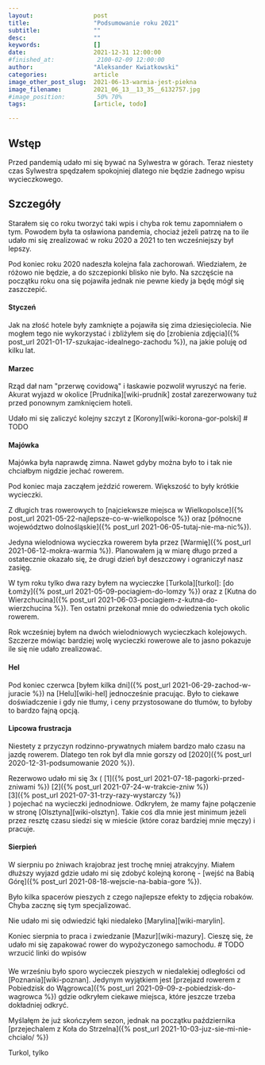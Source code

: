 ```yaml
---
layout:                 post
title:                  "Podsumowanie roku 2021"
subtitle:               ""
desc:                   ""
keywords:               []
date:                   2021-12-31 12:00:00
#finished_at:            2100-02-09 12:00:00
author:                 "Aleksander Kwiatkowski"
categories:             article
image_other_post_slug:  2021-06-13-warmia-jest-piekna
image_filename:         2021_06_13__13_35__6132757.jpg
#image_position:         50% 70%
tags:                   [article, todo]

---
```



## Wstęp

Przed pandemią udało mi się bywać na Sylwestra w górach. Teraz niestety czas
Sylwestra spędzałem spokojniej dlatego nie będzie żadnego wpisu wycieczkowego.

## Szczegóły

Starałem się co roku tworzyć taki wpis i chyba rok temu zapomniałem o tym.
Powodem była ta osławiona pandemia, chociaż jeżeli patrzę na to ile udało mi
się zrealizować w roku 2020 a 2021 to ten wcześniejszy był lepszy.

Pod koniec roku 2020 nadeszła kolejna fala zachorowań. Wiedziałem, że różowo
nie będzie, a do szczepionki blisko nie było. Na szczęście na początku
roku ona się pojawiła jednak nie pewne kiedy ja będę mógł się zaszczepić.

#### Styczeń

Jak na złość hotele były zamknięte a pojawiła się zima dziesięciolecia.
Nie mogłem tego nie wykorzystać i zbliżyłem się do
[zrobienia zdjęcia]({% post_url 2021-01-17-szukajac-idealnego-zachodu %}), na
jakie poluję od kilku lat.

#### Marzec

Rząd dał nam "przerwę covidową" i łaskawie pozwolił wyruszyć na ferie. Akurat
wyjazd w okolice [Prudnika][wiki-prudnik] został zarezerwowany tuż przed
ponownym zamknięciem hoteli.

Udało mi się zaliczyć kolejny szczyt z [Korony][wiki-korona-gor-polski] # TODO

#### Majówka

Majówka była naprawdę zimna. Nawet gdyby można było to i tak nie chciałbym
nigdzie jechać rowerem.

Pod koniec maja zacząłem jeździć rowerem. Większość to były krótkie wycieczki.

Z długich tras rowerowych to [najciekwsze miejsca w Wielkopolsce]({% post_url 2021-05-22-najlepsze-co-w-wielkopolsce %}) oraz [północne województwo dolnośląskie]({% post_url 2021-06-05-tutaj-nie-ma-nic%}).

Jedyna wielodniowa wycieczka rowerem była przez [Warmię]({% post_url 2021-06-12-mokra-warmia %}).
Planowałem ją w miarę długo przed a ostatecznie okazało się, że drugi dzień był deszczowy i ograniczył
nasz zasięg.

W tym roku tylko dwa razy byłem na wycieczke [Turkola][turkol]:
[do Łomży]({% post_url 2021-05-09-pociagiem-do-lomzy %}) oraz
z [Kutna do Wierzchucina]({% post_url 2021-06-03-pociagiem-z-kutna-do-wierzchucina %}).
Ten ostatni przekonał mnie do odwiedzenia tych okolic rowerem.

Rok wcześniej byłem na dwóch wielodniowych wycieczkach kolejowych. Szczerze mówiąc
bardziej wolę wycieczki rowerowe ale to jasno pokazuje ile się nie udało
zrealizować.

#### Hel

Pod koniec czerwca [byłem kilka dni]({% post_url 2021-06-29-zachod-w-juracie %})
na [Helu][wiki-hel] jednocześnie pracując.
Było to ciekawe doświadczenie i gdy nie tłumy, i ceny przystosowane do tłumów,
to byłoby to bardzo fajną opcją.

#### Lipcowa frustracja

Niestety z przyczyn rodzinno-prywatnych miałem bardzo mało czasu na jazdę rowerem.
Dlatego ten rok był dla mnie gorszy od [2020]({% post_url 2020-12-31-podsumowanie 2020 %}).

Rezerwowo udało mi się 3x
(
[1]({% post_url 2021-07-18-pagorki-przed-zniwami %})
[2]({% post_url 2021-07-24-w-trakcie-zniw %})  
[3]({% post_url 2021-07-31-trzy-razy-wystarczy %})  
) pojechać na wycieczki jednodniowe. Odkryłem, że mamy
fajne połączenie w stronę [Olsztyna][wiki-olsztyn]. Takie coś dla mnie jest
minimum jeżeli przez resztę czasu siedzi się w mieście (które coraz bardziej
mnie męczy) i pracuje.

#### Sierpień

W sierpniu po żniwach krajobraz jest trochę mniej atrakcyjny. Miałem
dłuższy wyjazd gdzie udało mi się zdobyć kolejną
koronę - [wejść na Babią Górę]({% post_url 2021-08-18-wejscie-na-babia-gore %}).

Było kilka spacerów pieszych z czego najlepsze efekty to zdjęcia
robaków. Chyba zacznę się tym specjalizować.

Nie udało mi się odwiedzić łąki niedaleko [Marylina][wiki-marylin].

Koniec sierpnia to praca i zwiedzanie [Mazur][wiki-mazury]. Cieszę się, że
udało mi się zapakować rower do wypożyczonego samochodu. # TODO wrzucić linki do
wpisów

####

We wrześniu było sporo wycieczek pieszych w niedalekiej odległości
od [Poznania][wiki-poznan]. Jedynym wyjątkiem jest
[przejazd rowerem z Pobiedzisk do Wągrowca]({% post_url 2021-09-09-z-pobiedzisk-do-wagrowca %})
gdzie odkryłem ciekawe miejsca, które jeszcze trzeba dokładniej odkryć.

Myślałęm że już skończyłem sezon, jednak na początku października
[przejechalem z Koła do Strzelna]({% post_url 2021-10-03-juz-sie-mi-nie-chcialo/ %})


Turkol, tylko
